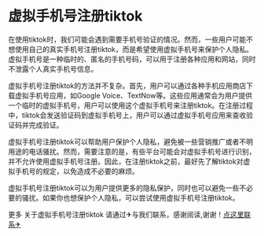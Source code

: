 # 虚拟手机号注册tiktok

在使用tiktok时，我们可能会遇到需要手机号验证的情况。然而，一些用户可能不想使用自己的真实手机号注册tiktok，而是希望使用虚拟手机号来保护个人隐私。虚拟手机号是一种临时的、匿名的手机号码，可以用于注册各种应用和网站，同时不泄露个人真实手机号信息。

虚拟手机号注册tiktok的方法并不复杂。首先，用户可以通过各种手机应用商店下载虚拟手机号应用，如Google Voice、TextNow等。这些应用通常会为用户提供一个临时的虚拟手机号，用户可以使用这个虚拟手机号来注册tiktok。在注册过程中，tiktok会发送验证码到虚拟手机号上，用户可以通过虚拟手机号应用来查收验证码并完成验证。

虚拟手机号注册tiktok可以帮助用户保护个人隐私，避免被一些营销推广或者不明用途的电话骚扰。然而，需要注意的是，有些平台可能会对虚拟手机号进行识别，并不允许使用虚拟手机号注册。因此，在注册tiktok之前，最好先了解tiktok对虚拟手机号的规定，以免造成不必要的麻烦。

虚拟手机号注册tiktok可以为用户提供更多的隐私保护，同时也可以避免一些不必要的骚扰。如果你也想保护个人隐私，可以尝试使用虚拟手机号注册tiktok。

更多 关于虚拟手机号注册tiktok 请通过✈与我们联系，感谢阅读,谢谢！[点这里联系✈](https://ss.k02.cc)